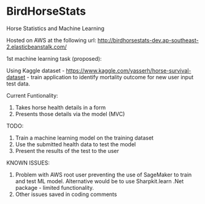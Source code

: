 # BirdHorseStats
Horse Statistics and Machine Learning

Hosted on AWS at the following url:
http://birdhorsestats-dev.ap-southeast-2.elasticbeanstalk.com/

1st machine learning task (proposed):

Using Kaggle dataset - https://www.kaggle.com/yasserh/horse-survival-dataset - train application to identify mortality outcome for new user input test data.

Current Funtionality:
1. Takes horse health details in a form
2. Presents those details via the model (MVC)

TODO:
1. Train a machine learning model on the training dataset
2. Use the submitted health data to test the model 
3. Present the results of the test to the user

KNOWN ISSUES:
1. Problem with AWS root user preventing the use of SageMaker to train and test ML model. Alternative would be to use Sharpkit.learn .Net package - limited functionality.
2. Other issues saved in coding comments
